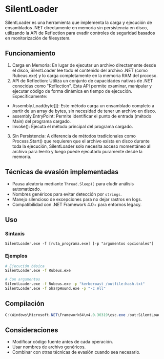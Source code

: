 # SilentLoader

SilentLoader es una herramienta que implementa la carga y ejecución de ensamblados .NET directamente en memoria sin persistencia en disco, utilizando la API de Reflection para evadir controles de seguridad basados en monitorización de filesystem.

## Funcionamiento

1. Carga en Memoria: En lugar de ejecutar un archivo directamente desde el disco, SilentLoader lee todo el contenido del archivo .NET (como Rubeus.exe) y lo carga completamente en la memoria RAM del proceso.
2. API de Reflection: Utiliza un conjunto de capacidades nativas de .NET conocidas como "Reflection". Esta API permite examinar, manipular y ejecutar código de forma dinámica en tiempo de ejecución. Específicamente:
  * Assembly.Load(byte[]): Este método carga un ensamblado completo a partir de un array de bytes, sin necesidad de tener un archivo en disco.
  * assembly.EntryPoint: Permite identificar el punto de entrada (método Main) del programa cargado.
  * Invoke(): Ejecuta el método principal del programa cargado.
3. Sin Persistencia: A diferencia de métodos tradicionales como Process.Start() que requieren que el archivo exista en disco durante toda la ejecución, SilentLoader solo necesita acceso momentáneo al archivo para leerlo y luego puede ejecutarlo puramente desde la memoria.

## Técnicas de evasión implementadas

- Pausa aleatoria mediante `Thread.Sleep()` para eludir análisis automatizado.
- Nombres genéricos para evitar detección por `strings`.
- Manejo silencioso de excepciones para no dejar rastros en logs.
- Compatibilidad con .NET Framework 4.0+ para entornos legacy.

## Uso

### Sintaxis
```
SilentLoader.exe -f [ruta_programa.exe] [-p "argumentos opcionales"]
```

### Ejemplos

```bash
# Ejecución básica
SilentLoader.exe -f Rubeus.exe

# Con argumentos
SilentLoader.exe -f Rubeus.exe -p "kerberoast /outfile:hash.txt"
SilentLoader.exe -f SharpHound.exe -p "-c All"
```

## Compilación

```powershell
C:\Windows\Microsoft.NET\Framework64\v4.0.30319\csc.exe /out:SilentLoader.exe /target:exe /reference:System.dll /reference:System.Core.dll SilentLoader.cs
```

## Consideraciones

- Modificar código fuente antes de cada operación.
- Usar nombres de archivo genéricos.
- Combinar con otras técnicas de evasión cuando sea necesario.